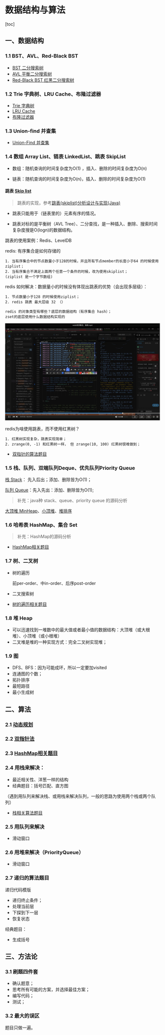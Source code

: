 # 数据结构与算法

[toc]

## 一、数据结构

### 1.1 BST、AVL、Red-Black BST

- [BST 二分搜索树](https://gitee.com/lf-ren/java-re-new-builder/blob/master/projects/pro03Algorithm/src/main/java/com/hef/review1/tree/BinarySearchTree.java)
- [AVL 平衡二分搜索树](https://gitee.com/lf-ren/java-re-new-builder/blob/master/projects/pro03Algorithm/src/main/java/com/hef/review1/tree/AVLTree.java)
- [Red-Black BST 红黑二分搜索树](https://gitee.com/lf-ren/java-re-new-builder/blob/master/projects/pro03Algorithm/src/main/java/com/hef/review1/tree/RedBlackBST.java)

### 1.2 Trie 字典树、LRU Cache、布隆过滤器

- [Trie 字典树](https://gitee.com/lf-ren/java-re-new-builder/blob/master/document/week3-%E7%AE%97%E6%B3%95%E3%80%81springBoot/2021-10-03-%E5%AD%97%E5%85%B8%E6%A0%91%E5%8F%8A%E7%BB%8F%E5%85%B8%E9%A2%98%E7%9B%AE.md)
- [LRU Cache](https://gitee.com/lf-ren/java-re-new-builder/blob/master/projects/pro03Algorithm/src/main/java/com/hef/lur/LRUCache.java)
- [布隆过滤器](https://gitee.com/lf-ren/java-re-new-builder/blob/master/projects/pro03PyWP/BooleanFilter.py)

### 1.3 Union-find 并查集

- [Union-Find 并查集](https://gitee.com/lf-ren/java-re-new-builder/blob/master/document/week3-%E7%AE%97%E6%B3%95%E3%80%81springBoot/2021-10-04-UnionFind%E5%B9%B6%E6%9F%A5%E9%9B%86%E5%8F%8A%E7%9B%B8%E5%85%B3%E9%A2%98%E7%9B%AE.md)

### 1.4 数组 Array List、链表 LinkedList、跳表 SkipList

- 数组：随机查询的时间复杂度为O(1) ，插入、删除的时间复杂度为O(n)

- 链表：随机查询的时间复杂度为O(n)，插入、删除的时间复杂度为O(1)

#### 跳表 [Skip list](https://gitee.com/lf-ren/java-re-new-builder/blob/master/projects/pro03Algorithm/src/main/java/com/hef/stack/SkipList.java)

> 跳表的实现，参考[跳表(skiplist)分析设计与实现(Java)](https://zhuanlan.zhihu.com/p/339750543)

- 跳表只能用于（链表里的）元素有序的情况。

- 跳表对标的是平衡树（AVL Tree）、二分查找，是一种插入、删除、搜索时间复杂度搜是O(logn)的数据结构。

跳表的使用案例：Redis、LevelDB



redis: 有序集合是如何存储的

```
1. 当有序集合中的节点数量小于128的时候，并且所有节点member的长度小于64 的时候使用ziplist；
2. 当有序集合不满足上面两个任意一个条件的时候，改为使用skiplist；
(ziplist 是一个字节数组)
```

redis 如何解决：数据量小的时候没有体现出跳表的优势（会出现多层级）：

```
1. 节点数量小于128 的时候使用ziplist；
2. redis 跳表 最大层级 32 （）
```

```
redis 的对象类型有哪些？底层的数据结构（有序集合 hash）；
zset的底层使用什么数据结构实现的
```

![redis的对象类型](./document/photos/redis/001-redis底层的数据结构.png)

redis为啥使用跳表，而不使用红黑树？

```
1. 红黑树实现复杂，跳表实现简单；
2. zrange(0, -1) 和红黑树一样， 但 zrange(10, 100) 红黑树很难做到；
```

- [双指针的算法题目](https://gitee.com/lf-ren/java-re-new-builder/blob/master/document/week3-%E7%AE%97%E6%B3%95%E3%80%81springBoot/2021-10-05-%E5%8F%8C%E6%8C%87%E9%92%88%E6%B3%95.md)



### 1.5 栈、队列、双端队列Deque、优先队列Priority Queue

[栈 Stack](https://gitee.com/lf-ren/java-re-new-builder/blob/master/projects/pro03Algorithm/src/main/java/com/hef/stack/MyStack.java)： 先入后出；添加、删除皆为O(1)；

[队列 Queue](https://gitee.com/lf-ren/java-re-new-builder/blob/master/projects/pro03Algorithm/src/main/java/com/hef/stack/MyQueue.java)：先入先出：添加、删除皆为O(1);

> 补充：java种 stack、queue、priority queue 的源码分析

[大顶堆 MinHeap](https://gitee.com/lf-ren/java-re-new-builder/blob/master/projects/pro03Algorithm/src/main/java/com/hef/stack/MaxHeap.java)、[小顶堆](https://gitee.com/lf-ren/java-re-new-builder/blob/master/projects/pro03Algorithm/src/main/java/com/hef/stack/MinHeap.java)、[堆排序](https://gitee.com/lf-ren/java-re-new-builder/blob/master/projects/pro03Algorithm/src/main/java/com/hef/stack/HeapSort.java)

### 1.6 哈希表 HashMap、集合 Set

> 补充：HashMap的源码分析

- [HashMap相关题目](https://gitee.com/lf-ren/java-re-new-builder/blob/master/document/week3-%E7%AE%97%E6%B3%95%E3%80%81springBoot/2021-10-16-%E5%93%88%E5%B8%8Cmap%E7%9B%B8%E5%85%B3%E9%A2%98%E7%9B%AE.md)

### 1.7 树、二叉树

- 树的遍历

  前per-order、中in-order、后序post-order

- 二叉搜索树

- [树的遍历相关题目](https://gitee.com/lf-ren/java-re-new-builder/blob/master/document/week3-%E7%AE%97%E6%B3%95%E3%80%81springBoot/2021-10-17-%E6%A0%91%E7%9A%84%E9%81%8D%E5%8E%86.md)

### 1.8 堆 Heap

- 可以迅速找到一堆数中的最大值或者最小值的数据结构：大顶堆（或大根堆）、小顶堆（或小根堆）
- 二叉堆是堆的一种实现方式：完全二叉树实现堆；

### 1.9 图

- DFS、BFS：因为可能成环，所以一定要加visited
- 连通图的个数；
- 拓扑排序
- 最短路径
- 最小生成树



##  二、算法

### 2.1 [动态规划](https://gitee.com/lf-ren/java-re-new-builder/blob/master/document/week3-%E7%AE%97%E6%B3%95%E3%80%81springBoot/2021-09-14-%E5%8A%A8%E6%80%81%E8%A7%84%E5%88%92.md)

### 2.2 [双指针法](https://gitee.com/lf-ren/java-re-new-builder/blob/master/document/week3-%E7%AE%97%E6%B3%95%E3%80%81springBoot/2021-10-05-%E5%8F%8C%E6%8C%87%E9%92%88%E6%B3%95.md)

### 2.3 [HashMap相关题目](https://gitee.com/lf-ren/java-re-new-builder/blob/master/document/week3-%E7%AE%97%E6%B3%95%E3%80%81springBoot/2021-10-16-%E5%93%88%E5%B8%8Cmap%E7%9B%B8%E5%85%B3%E9%A2%98%E7%9B%AE.md)

### 2.4 用栈来解决：

- 最近相关性、洋葱一样的结构
- 经典题目：括号匹配、直方图

（遇到用队列来解决栈、或用栈来解决队列，一般的思路为使用两个栈或两个队列）

- [栈相关算法题目](https://gitee.com/lf-ren/java-re-new-builder/blob/master/document/week3-%E7%AE%97%E6%B3%95%E3%80%81springBoot/2021-10-16-%E6%A0%88%E7%9B%B8%E5%85%B3%E9%A2%98%E7%9B%AE.md)

### 2.5 用队列来解决

- 滑动窗口



### 2.6 用堆来解决（PriorityQueue）

- 滑动窗口



### 2.7 递归的算法题目

递归代码模版

- 递归终止条件；
- 处理当前层
- 下探到下一层
- 恢复状态

经典题目：

- 生成括号

## 三、方法论

### 3.1 刷题四件套

- 确认题意；
- 思考所有可能的方案，并选择最佳方案；
- 编写代码；
- 测试；

### 3.2 最大的误区

题目只做一遍。

